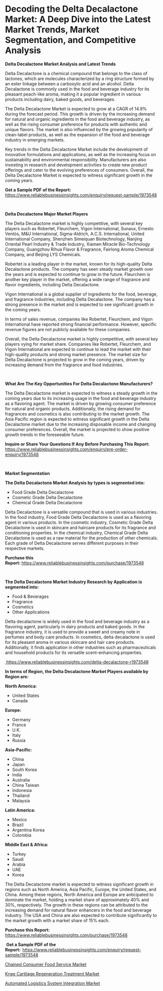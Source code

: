 <p><h1>Decoding the Delta Decalactone Market: A Deep Dive into the Latest Market Trends, Market Segmentation, and Competitive Analysis</h1></p><p><strong>Delta Decalactone Market Analysis and Latest Trends</strong></p>
<p><p>Delta Decalactone is a chemical compound that belongs to the class of lactones, which are molecules characterized by a ring structure formed by an ester linkage between a carboxylic acid and an alcohol. Delta Decalactone is commonly used in the food and beverage industry for its pleasant peach-like aroma, making it a popular ingredient in various products including dairy, baked goods, and beverages.</p><p>The Delta Decalactone Market is expected to grow at a CAGR of 14.9% during the forecast period. This growth is driven by the increasing demand for natural and organic ingredients in the food and beverage industry, as well as the rising consumer preference for products with authentic and unique flavors. The market is also influenced by the growing popularity of clean-label products, as well as the expansion of the food and beverage industry in emerging markets.</p><p>Key trends in the Delta Decalactone Market include the development of innovative formulations and applications, as well as the increasing focus on sustainability and environmental responsibility. Manufacturers are also investing in research and development activities to create new product offerings and cater to the evolving preferences of consumers. Overall, the Delta Decalactone Market is expected to witness significant growth in the coming years.</p></p>
<p><strong>Get a Sample PDF of the Report:&nbsp;</strong> <a href="https://www.reliablebusinessinsights.com/enquiry/request-sample/1973548">https://www.reliablebusinessinsights.com/enquiry/request-sample/1973548</a></p>
<p>&nbsp;</p>
<p><strong>Delta Decalactone Major Market Players</strong></p>
<p><p>The Delta Decalactone market is highly competitive, with several key players such as Robertet, Fleurchem, Vigon International, Sunaux, Ernesto Ventós, M&U International, Sigma-Aldrich, A.C.S. International, United International Company, Shenzhen Simeiquan Biotechnology, Nanjing Oriental Pearl Industry & Trade Industry, Xiamen Miracle Bio-Technology Company, Guangzhou Rihua Flavor & Fragrance, Fairlong Aroma Chemical Company, and Beijing LYS Chemicals.</p><p>Robertet is a leading player in the market, known for its high-quality Delta Decalactone products. The company has seen steady market growth over the years and is expected to continue to grow in the future. Fleurchem is another key player in the market, offering a wide range of fragrance and flavor ingredients, including Delta Decalactone.</p><p>Vigon International is a global supplier of ingredients for the food, beverage, and fragrance industries, including Delta Decalactone. The company has a strong presence in the market and is expected to see significant growth in the coming years.</p><p>In terms of sales revenue, companies like Robertet, Fleurchem, and Vigon International have reported strong financial performance. However, specific revenue figures are not publicly available for these companies.</p><p>Overall, the Delta Decalactone market is highly competitive, with several key players vying for market share. Companies like Robertet, Fleurchem, and Vigon International are expected to continue to lead the market with their high-quality products and strong market presence. The market size for Delta Decalactone is projected to grow in the coming years, driven by increasing demand from the fragrance and food industries.</p></p>
<p>&nbsp;</p>
<p><strong>What Are The Key Opportunities For Delta Decalactone Manufacturers?</strong></p>
<p><p>The Delta Decalactone market is expected to witness a steady growth in the coming years due to its increasing usage in the food and beverage industry as a flavoring agent. The market is driven by growing consumer preference for natural and organic products. Additionally, the rising demand for fragrances and cosmetics is also contributing to the market growth. The Asia Pacific region is expected to witness significant growth in the Delta Decalactone market due to the increasing disposable income and changing consumer preferences. Overall, the market is projected to show positive growth trends in the foreseeable future.</p></p>
<p><strong>Inquire or Share Your Questions If Any Before Purchasing This Report:</strong> <a href="https://www.reliablebusinessinsights.com/enquiry/pre-order-enquiry/1973548">https://www.reliablebusinessinsights.com/enquiry/pre-order-enquiry/1973548</a></p>
<p>&nbsp;</p>
<p><strong>Market Segmentation</strong></p>
<p><strong>The Delta Decalactone Market Analysis by types is segmented into:</strong></p>
<p><ul><li>Food Grade Delta Decalactone</li><li>Cosmetic Grade Delta Decalactone</li><li>Chemical Grade Delta Decalactone</li></ul></p>
<p><p>Delta Decalactone is a versatile compound that is used in various industries. In the food industry, Food Grade Delta Decalactone is used as a flavoring agent in various products. In the cosmetic industry, Cosmetic Grade Delta Decalactone is used in skincare and haircare products for its fragrance and conditioning properties. In the chemical industry, Chemical Grade Delta Decalactone is used as a raw material for the production of other chemicals. Each grade of Delta Decalactone serves different purposes in their respective markets.</p></p>
<p><strong>Purchase this Report:&nbsp;</strong><a href="https://www.reliablebusinessinsights.com/purchase/1973548">https://www.reliablebusinessinsights.com/purchase/1973548</a></p>
<p>&nbsp;</p>
<p><strong>The Delta Decalactone Market Industry Research by Application is segmented into:</strong></p>
<p><ul><li>Food & Beverages</li><li>Fragrance</li><li>Cosmetics</li><li>Other Applications</li></ul></p>
<p><p>Delta decalactone is widely used in the food and beverage industry as a flavoring agent, particularly in dairy products and baked goods. In the fragrance industry, it is used to provide a sweet and creamy note in perfumes and body care products. In cosmetics, delta decalactone is used for its pleasant aroma in various skincare and hair care products. Additionally, it finds application in other industries such as pharmaceuticals and household products for its versatile scent-enhancing properties.</p></p>
<p><a href="https://www.reliablebusinessinsights.com/delta-decalactone-r1973548">&nbsp;https://www.reliablebusinessinsights.com/delta-decalactone-r1973548</a></p>
<p><strong>In terms of Region, the Delta Decalactone Market Players available by Region are:</strong></p>
<p>
    <p> <strong> North America: </strong>
        <ul>
            <li>United States</li>
            <li>Canada</li>
        </ul>
        </p> 
    <p> <strong> Europe: </strong>
        <ul>
            <li>Germany</li>
            <li>France</li>
            <li>U.K.</li>
            <li>Italy</li>
            <li>Russia</li>
        </ul>
        </p> 
    <p> <strong> Asia-Pacific: </strong>
        <ul>
            <li>China</li>
            <li>Japan</li>
            <li>South Korea</li>
            <li>India</li>
            <li>Australia</li>
            <li>China Taiwan</li>
            <li>Indonesia</li>
            <li>Thailand</li>
            <li>Malaysia</li>
        </ul>
        </p> 
    <p> <strong> Latin America: </strong>
        <ul>
            <li>Mexico</li>
            <li>Brazil</li>
            <li>Argentina Korea</li>
            <li>Colombia</li>
        </ul>
        </p> 
    <p> <strong> Middle East & Africa: </strong>
        <ul>
            <li>Turkey</li>
            <li>Saudi</li>
            <li>Arabia</li>
            <li>UAE</li>
            <li>Korea</li>
        </ul>
    </p>
    </p>
<p><p>The Delta Decalactone market is expected to witness significant growth in regions such as North America, Asia Pacific, Europe, the United States, and China. Among these regions, North America and Europe are anticipated to dominate the market, holding a market share of approximately 40% and 30%, respectively. The growth in these regions can be attributed to the increasing demand for natural flavor enhancers in the food and beverage industry. The USA and China are also expected to contribute significantly to the market growth with a market share of 15% each.</p></p>
<p><strong>Purchase this Report: </strong><a href="https://www.reliablebusinessinsights.com/purchase/1973548">https://www.reliablebusinessinsights.com/purchase/1973548</a></p>
<p>&nbsp;<strong>Get a Sample PDF of the Report:&nbsp;&nbsp;</strong><a href="https://www.reliablebusinessinsights.com/enquiry/request-sample/1973548">https://www.reliablebusinessinsights.com/enquiry/request-sample/1973548</a></p>
<p><strong></strong></p>
<p><p><a href="https://github.com/arionmp/Market-Research-Report-List-4/blob/main/chained-consumer-food-service-market.md">Chained Consumer Food Service Market</a></p><p><a href="https://github.com/markusgodoy/Market-Research-Report-List-4/blob/main/knee-cartilage-regeneration-treatment-market.md">Knee Cartilage Regeneration Treatment Market</a></p><p><a href="https://github.com/luckyshygirl/Market-Research-Report-List-5/blob/main/automated-logistics-system-integration-market.md">Automated Logistics System Integration Market</a></p></p>